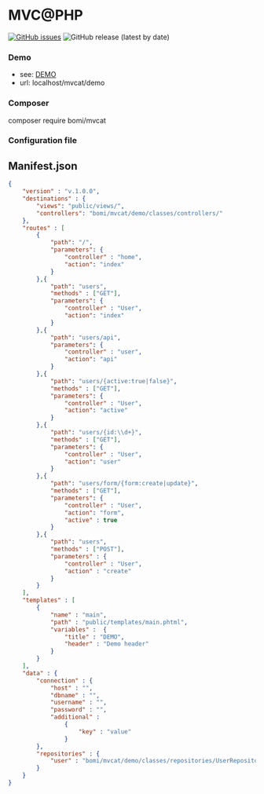 # MVC@PHP

[![GitHub issues](https://img.shields.io/github/issues/devmboehm/mvcat)](https://github.com/devmboehm/mvcat/issues)
![GitHub release (latest by date)](https://img.shields.io/github/v/release/devmboehm/mvcat)

### Demo 
- see: [DEMO](https://github.com/devmboehm/mvcat/tree/master/demo)
- url: localhost/mvcat/demo

### Composer
composer require bomi/mvcat

### Configuration file 
## Manifest.json
```json
{
	"version" : "v.1.0.0",
	"destinations" : {
		"views": "public/views/",
		"controllers": "bomi/mvcat/demo/classes/controllers/"
	},
	"routes" : [
		{
			"path": "/",
			"parameters": {
				"controller" : "home",
				"action": "index"
			}
		},{
			"path": "users",
			"methods" : ["GET"],
			"parameters": {
				"controller" : "User",
				"action": "index"
			}
		},{
			"path": "users/api",
			"parameters": {
				"controller" : "user",
				"action": "api"
			}
		},{
			"path": "users/{active:true|false}",
			"methods" : ["GET"],
			"parameters": {
				"controller" : "User",
				"action": "active"
			}
		},{
			"path": "users/{id:\\d+}",
			"methods" : ["GET"],
			"parameters": {
				"controller" : "User",
				"action": "user"
			}
		},{
			"path": "users/form/{form:create|update}",
			"methods" : ["GET"],
			"parameters": {
				"controller" : "User",
				"action": "form",
				"active" : true
			}
		},{
			"path": "users",
			"methods" : ["POST"],
			"parameters" : {
				"controller" : "User",
				"action" : "create"
			}
		}
	],
	"templates" : [
		{
			"name" : "main",
			"path" : "public/templates/main.phtml",
			"variables" :  {
				"title" : "DEMO",
				"header" : "Demo header"
			}
		}
	],
	"data" : {
		"connection" : {
			"host" : "",
			"dbname" : "",
			"username" : "",
			"password" : "",
			"additional" : 
				{
					"key" : "value"
				}
		},
		"repositories" : {
			"user" : "bomi/mvcat/demo/classes/repositories/UserRepository"
		}		
	}
}
```
